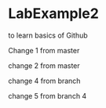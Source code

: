 # LabExample2
to learn basics of Github

Change 1 from master

change 2 from master

change 4 from branch

change 5 from branch 4

